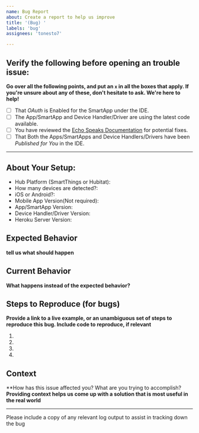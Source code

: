 ```yaml
---
name: Bug Report
about: Create a report to help us improve
title: '(Bug) '
labels: 'bug'
assignees: 'tonesto7'

---
```


## Verify the following before opening an trouble issue:

**Go over all the following points, and put an `x` in all the boxes that apply.
If you're unsure about any of these, don't hesitate to ask. We're here to help!**

- [ ] That _OAuth_ is Enabled for the SmartApp under the IDE.
- [ ] The App/SmartApp and Device Handler/Driver are using the latest code available.
- [ ] You have reviewed the [Echo Speaks Documentation](https://tonesto7.github.io/echo-speaks-docs) for potential fixes.
- [ ] That Both the Apps/SmartApps and Device Handlers/Drivers have been _Published for You_ in the IDE.

---
## About Your Setup:
- Hub Platform (SmartThings or Hubitat):
- How many devices are detected?:
- iOS or Android?:
- Mobile App Version(Not required):
- App/SmartApp Version:
- Device Handler/Driver Version:
- Heroku Server Version:

## Expected Behavior
**tell us what should happen**

## Current Behavior
**What happens instead of the expected behavior?**

## Steps to Reproduce (for bugs)
**Provide a link to a live example, or an unambiguous set of steps to reproduce this bug. Include code to reproduce, if relevant**

1.
2.
3.
4.

## Context
**How has this issue affected you? What are you trying to accomplish?
**Providing context helps us come up with a solution that is most useful in the real world**


---
Please include a copy of any relevant log output to assist in tracking down the bug

